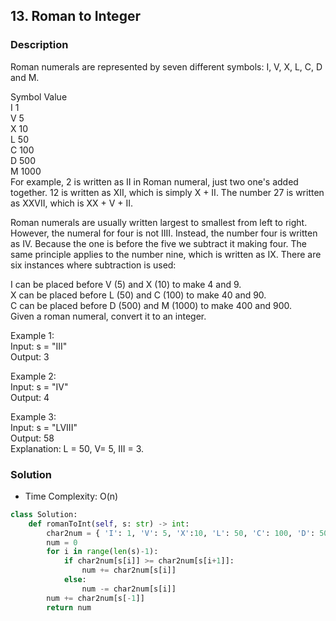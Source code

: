 ## 13. Roman to Integer

### Description

Roman numerals are represented by seven different symbols: I, V, X, L, C, D and M.

Symbol       Value  
I             1  
V             5  
X             10  
L             50  
C             100  
D             500  
M             1000  
For example, 2 is written as II in Roman numeral, just two one's added together. 12 is written as XII, which is simply X + II. The number 27 is written as XXVII, which is XX + V + II.

Roman numerals are usually written largest to smallest from left to right. However, the numeral for four is not IIII. Instead, the number four is written as IV. Because the one is before the five we subtract it making four. The same principle applies to the number nine, which is written as IX. There are six instances where subtraction is used:

I can be placed before V (5) and X (10) to make 4 and 9.   
X can be placed before L (50) and C (100) to make 40 and 90.   
C can be placed before D (500) and M (1000) to make 400 and 900.  
Given a roman numeral, convert it to an integer.  

Example 1:  
Input: s = "III"  
Output: 3  

Example 2:  
Input: s = "IV"  
Output: 4  

Example 3:  
Input: s = "LVIII"  
Output: 58  
Explanation: L = 50, V= 5, III = 3.  
### Solution
* Time Complexity: O(n)

```python
class Solution:
    def romanToInt(self, s: str) -> int:
        char2num = { 'I': 1, 'V': 5, 'X':10, 'L': 50, 'C': 100, 'D': 500, 'M': 1000 }
        num = 0
        for i in range(len(s)-1):
            if char2num[s[i]] >= char2num[s[i+1]]:
                num += char2num[s[i]]
            else:
                num -= char2num[s[i]]
        num += char2num[s[-1]]
        return num
```